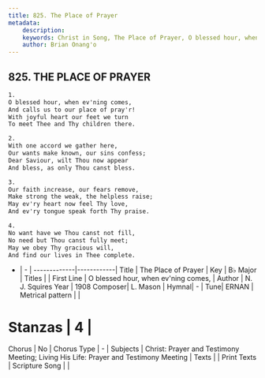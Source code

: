 ```yaml
---
title: 825. The Place of Prayer
metadata:
    description: 
    keywords: Christ in Song, The Place of Prayer, O blessed hour, when ev&#039;ning comes,, 
    author: Brian Onang'o
---
```



## 825. THE PLACE OF PRAYER

```txt
1.
O blessed hour, when ev'ning comes,
And calls us to our place of pray'r!
With joyful heart our feet we turn
To meet Thee and Thy children there.

2.
With one accord we gather here,
Our wants make known, our sins confess;
Dear Saviour, wilt Thou now appear
And bless, as only Thou canst bless.

3.
Our faith increase, our fears remove,
Make strong the weak, the helpless raise;
May ev'ry heart now feel Thy love,
And ev'ry tongue speak forth Thy praise.

4.
No want have we Thou canst not fill,
No need but Thou canst fully meet;
May we obey Thy gracious will,
And find our lives in Thee complete.
```

- |   -  |
-------------|------------|
Title | The Place of Prayer |
Key | B♭ Major |
Titles |  |
First Line | O blessed hour, when ev&#039;ning comes, |
Author | N. J. Squires
Year | 1908
Composer| L. Mason |
Hymnal|  - |
Tune| ERNAN |
Metrical pattern | |
# Stanzas | 4 |
Chorus | No |
Chorus Type | - |
Subjects | Christ: Prayer and Testimony Meeting; Living His Life: Prayer and Testimony Meeting |
Texts |  |
Print Texts | 
Scripture Song |  |
  
